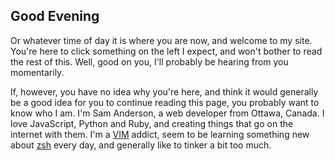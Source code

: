 ## Good Evening

Or whatever time of day it is where you are now, and welcome to my site. You're
here to click something on the left I expect, and won't bother to read the rest
of this. Well, good on you, I'll probably be hearing from you momentarily.

If, however, you have no idea why you're here, and think it would generally be
a good idea for you to continue reading this page, you probably want to know
who I am. I'm Sam Anderson, a web developer from Ottawa, Canada. I love
JavaScript, Python and Ruby, and creating things that go on the internet with
them. I'm a [VIM][] addict, seem to be learning something new about [zsh][]
every day, and generally like to tinker a bit too much.

[VIM]: http://www.vim.org/
[zsh]: http://zsh.sourceforge.net/
